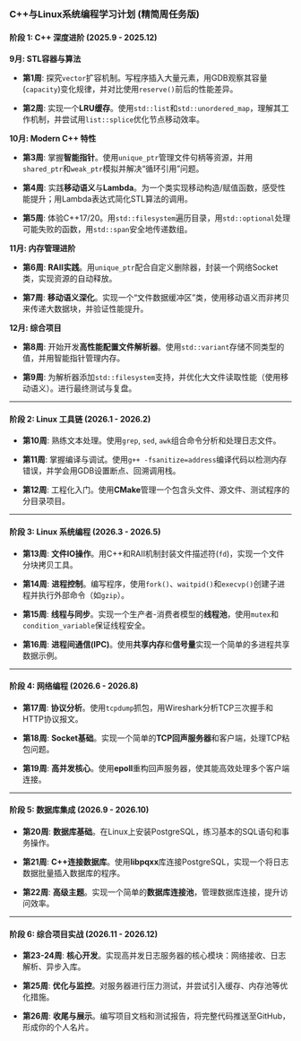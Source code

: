 ### **C++与Linux系统编程学习计划 (精简周任务版)**

#### **阶段 1: C++ 深度进阶 (2025.9 - 2025.12)**

**9月: STL容器与算法**

* **第1周**: 探究`vector`扩容机制。写程序插入大量元素，用GDB观察其容量(`capacity`)变化规律，并对比使用`reserve()`前后的性能差异。

* **第2周**: 实现一个**LRU缓存**。使用`std::list`和`std::unordered_map`，理解其工作机制，并尝试用`list::splice`优化节点移动效率。

**10月: Modern C++ 特性**

* **第3周**: 掌握**智能指针**。使用`unique_ptr`管理文件句柄等资源，并用`shared_ptr`和`weak_ptr`模拟并解决“循环引用”问题。

* **第4周**: 实践**移动语义**与**Lambda**。为一个类实现移动构造/赋值函数，感受性能提升；用Lambda表达式简化STL算法的调用。

* **第5周**: 体验C++17/20。用`std::filesystem`遍历目录，用`std::optional`处理可能失败的函数，用`std::span`安全地传递数组。

**11月: 内存管理进阶**

* **第6周**: **RAII实践**。用`unique_ptr`配合自定义删除器，封装一个网络Socket类，实现资源的自动释放。

* **第7周**: **移动语义深化**。实现一个“文件数据缓冲区”类，使用移动语义而非拷贝来传递大数据块，并验证性能提升。

**12月: 综合项目**

* **第8周**: 开始开发**高性能配置文件解析器**。使用`std::variant`存储不同类型的值，并用智能指针管理内存。

* **第9周**: 为解析器添加`std::filesystem`支持，并优化大文件读取性能（使用移动语义）。进行最终测试与复盘。

* * *

#### **阶段 2: Linux 工具链 (2026.1 - 2026.2)**

* **第10周**: 熟练文本处理。使用`grep`, `sed`, `awk`组合命令分析和处理日志文件。

* **第11周**: 掌握编译与调试。使用`g++ -fsanitize=address`编译代码以检测内存错误，并学会用GDB设置断点、回溯调用栈。

* **第12周**: 工程化入门。使用**CMake**管理一个包含头文件、源文件、测试程序的分目录项目。

* * *

#### **阶段 3: Linux 系统编程 (2026.3 - 2026.5)**

* **第13周**: **文件IO操作**。用C++和RAII机制封装文件描述符(`fd`)，实现一个文件分块拷贝工具。

* **第14周**: **进程控制**。编写程序，使用`fork()`、`waitpid()`和`execvp()`创建子进程并执行外部命令（如`gzip`）。

* **第15周**: **线程与同步**。实现一个生产者-消费者模型的**线程池**，使用`mutex`和`condition_variable`保证线程安全。

* **第16周**: **进程间通信(IPC)**。使用**共享内存**和**信号量**实现一个简单的多进程共享数据示例。

* * *

#### **阶段 4: 网络编程 (2026.6 - 2026.8)**

* **第17周**: **协议分析**。使用`tcpdump`抓包，用Wireshark分析TCP三次握手和HTTP协议报文。

* **第18周**: **Socket基础**。实现一个简单的**TCP回声服务器**和客户端，处理TCP粘包问题。

* **第19周**: **高并发核心**。使用**epoll**重构回声服务器，使其能高效处理多个客户端连接。

* * *

#### **阶段 5: 数据库集成 (2026.9 - 2026.10)**

* **第20周**: **数据库基础**。在Linux上安装PostgreSQL，练习基本的SQL语句和事务操作。

* **第21周**: **C++连接数据库**。使用**libpqxx**库连接PostgreSQL，实现一个将日志数据批量插入数据库的程序。

* **第22周**: **高级主题**。实现一个简单的**数据库连接池**，管理数据库连接，提升访问效率。

* * *

#### **阶段 6: 综合项目实战 (2026.11 - 2026.12)**

* **第23-24周**: **核心开发**。实现高并发日志服务器的核心模块：网络接收、日志解析、异步入库。

* **第25周**: **优化与监控**。对服务器进行压力测试，并尝试引入缓存、内存池等优化措施。

* **第26周**: **收尾与展示**。编写项目文档和测试报告，将完整代码推送至GitHub，形成你的个人名片。
